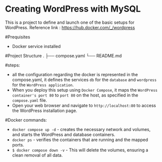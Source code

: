 # Creating WordPress with MySQL #
This is a project to define and launch one of the basic setups for WordPress.
Reference link : https://hub.docker.com/_/wordpress

#Prequisites
* Docker service installed

#Project Structure
.
├── compose.yaml
└── README.md

#steps:
* all the configuration regarding the docker is represented in the compose.yaml, it defines the services `db` for the `database` and `wordpress` for the `WordPress application`. 
* When you deploy this setup using `Docker Compose`, it maps the `WordPress container's port 80` to `port 80` on the host, as specified in the `compose.yaml` file.
* Open your web browser and navigate to `http://localhost:80` to access the WordPress installation page.

#Docker commands:
 * `docker compose up -d` - creates the necessary network and volumes, and starts the WordPress and database containers.
 * `docker ps` - verifies the containers that are running and the mapped ports.
 * `$ docker compose down -v` - This will delete the volumes, ensuring a clean removal of all data.

